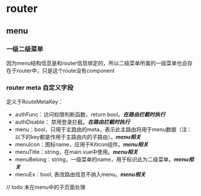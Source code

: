 # router

## menu

### 一级二级菜单

因为menu结构信息是和router信息绑定的，所以二级菜单所属的一级菜单也会存在于router中，只是这个route没有component

### router meta 自定义字段

定义于RouteMetaKey：

- authFunc：访问权限判断函数，return bool。***在路由拦截时执行***
- authDisable： 禁用登录拦截。***在路由拦截时执行***
- menu：bool，只用于主路由的meta，表示此主路由将用于menu数据（注：以下的key都是作用于主路由内的子路由）。***menu相关***
- menuIcon：图标name，应用于KitIcon组件。***menu相关***
- menuTitle：string，在main.vue中使用。***menu相关***
- menuBelong：string，一级菜单的name，用于标识此为二级菜单。***menu相关***
- menuEx：bool, 表改路由信息不纳入menu。***menu相关***

// todo
未在menu中的子页面处理
